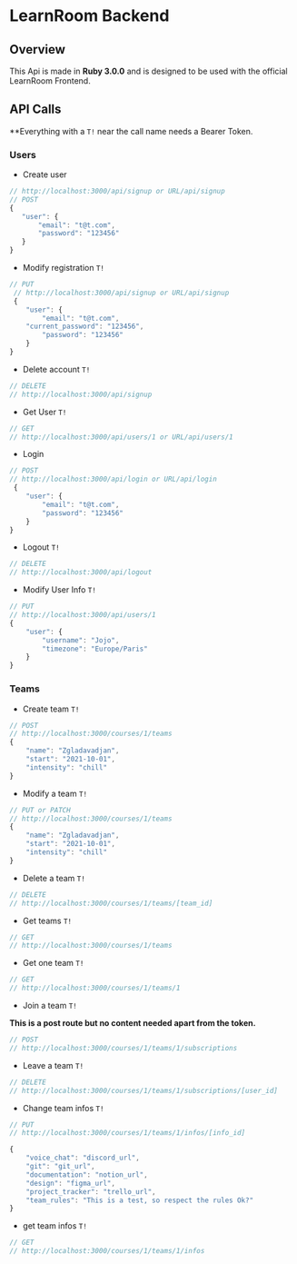 # LearnRoom Backend 

 ## Overview

 This Api is made in **Ruby 3.0.0** and is designed to be used with the official LearnRoom Frontend.

 ## API Calls

 **Everything with a `T!` near the call name needs a Bearer Token.

 ### Users

 - Create user

 ```js
 // http://localhost:3000/api/signup or URL/api/signup
 // POST
 {
	"user": {
		"email": "t@t.com",
		"password": "123456"
	}
}
```

- Modify registration `T!`
```js
// PUT
 // http://localhost:3000/api/signup or URL/api/signup
 {
	"user": {
		"email": "t@t.com",
    "current_password": "123456",
		"password": "123456"
	}
}
```

- Delete account `T!`
```js
// DELETE
// http://localhost:3000/api/signup
```

- Get User `T!`

```js
// GET
// http://localhost:3000/api/users/1 or URL/api/users/1
```

- Login

```js
// POST
// http://localhost:3000/api/login or URL/api/login
 {
	"user": {
		"email": "t@t.com",
		"password": "123456"
	}
}
```

- Logout `T!`

```js
// DELETE
// http://localhost:3000/api/logout
```

- Modify User Info `T!`

```js
// PUT
// http://localhost:3000/api/users/1
{
	"user": {
		"username": "Jojo",
		"timezone": "Europe/Paris"
	}
}
```

### Teams

- Create team `T!`

```js
// POST
// http://localhost:3000/courses/1/teams
{
	"name": "Zgladavadjan",
	"start": "2021-10-01",
	"intensity": "chill"
}
```

- Modify a team `T!`

```js
// PUT or PATCH
// http://localhost:3000/courses/1/teams
{
	"name": "Zgladavadjan",
	"start": "2021-10-01",
	"intensity": "chill"
}
```

- Delete a team `T!`

```js
// DELETE
// http://localhost:3000/courses/1/teams/[team_id]
```

- Get teams `T!`

```js
// GET
// http://localhost:3000/courses/1/teams
```

- Get one team `T!`

```js
// GET
// http://localhost:3000/courses/1/teams/1
```

- Join a team `T!`

**This is a post route but no content needed apart from the token.**

```js
// POST
// http://localhost:3000/courses/1/teams/1/subscriptions
```

- Leave a team `T!`

```js
// DELETE
// http://localhost:3000/courses/1/teams/1/subscriptions/[user_id]
```

- Change team infos `T!`

```js
// PUT
// http://localhost:3000/courses/1/teams/1/infos/[info_id]

{
	"voice_chat": "discord_url",
	"git": "git_url",
	"documentation": "notion_url",
	"design": "figma_url",
	"project_tracker": "trello_url",
	"team_rules": "This is a test, so respect the rules Ok?"
}
```

- get team infos `T!`

```js
// GET 
// http://localhost:3000/courses/1/teams/1/infos
```